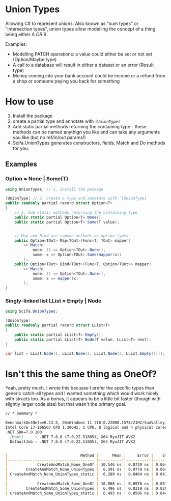 # Union Types
Allowing C# to represent unions. Also known as "sum types" or "intersection types", union types allow modelling the concept of a thing being either A _OR_ B.

Examples:
- Modelling PATCH operations: a value could either be set or not set (Option/Maybe type)
- A call to a database will result in either a dataset or an error (Result type)
- Money coming into your bank account could be income or a refund from a shop or someone paying you back for something

# How to use
1. Install the package
2. create a partial type and annotate with `[UnionType]`
3. Add static partial methods returning the containing type - these methods can be named anythign you like and can take any arguments you like (but no ref/in/out params!)
4. Scifa.UnionTypes generates constructors, fields, Match and Do methods for you.

## Examples

### Option<T> = None | Some(T)
```csharp
using UnionTypes; // 1. Install the package

[UnionType] // 2. create a type and annotate with `[UnionType]`
public readonly partial record struct Option<T>
{
    // 3. Add static methods returning the containing type
    public static partial Option<T> None();
    public static partial Option<T> Some(T value);


    // Map and Bind are common methods on option types
    public Option<TOut> Map<TOut>(Func<T, TOut> mapper)
        => Match(
            none: () => Option<TOut>.None(),
            some: x => Option<TOut>.Some(mapper(x))
        );
    public Option<TOut> Bind<TOut>(Func<T, Option<TOut>> mapper)
        => Match(
            none: () => Option<TOut>.None(),
            some: x => mapper(x)
        );
}
```

### Singly-linked list LList<T> = Empty | Node<T>

```csharp
using Scifa.UnionTypes;

[UnionType]
public readonly partial record struct LList<T>
{
    public static partial LList<T> Empty();
    public static partial LList<T> Node(T value, LList<T> next);
}
```

```csharp
var list = LList.Node(1, LList.Node(2, LList.Node(3, LList.Empty())));

```

# Isn't this the same thing as OneOf?

Yeah, pretty much. I wrote this becuase I prefer the specific types than generic catch-all types and I wanted something which would work nicely with structs too.
As a bonus, it appears to be a little bit faster (though with slightly larger code size) but that wasn't the primary goal.

```md
// * Summary *

BenchmarkDotNet=v0.13.5, OS=Windows 11 (10.0.22000.1574/21H2/SunValley)
Intel Core i7-1065G7 CPU 1.30GHz, 1 CPU, 8 logical and 4 physical cores
.NET SDK=7.0.100
  [Host]     : .NET 7.0.0 (7.0.22.51805), X64 RyuJIT AVX2
  DefaultJob : .NET 7.0.0 (7.0.22.51805), X64 RyuJIT AVX2


|                                Method |      Mean |     Error |    StdDev | Ratio | Code Size | Allocated | Alloc Ratio |
|-------------------------------------- |----------:|----------:|----------:|------:|----------:|----------:|------------:|
|             CreateAndMatch_None_OneOf | 10.546 ns | 0.0729 ns | 0.0646 ns |  1.00 |     333 B |         - |          NA |
|        CreateAndMatch_None_UnionTypes |  6.391 ns | 0.0770 ns | 0.0643 ns |  0.61 |     389 B |         - |          NA |
| CreateAndMatch_None_UnionTypes_static |  6.289 ns | 0.0464 ns | 0.0411 ns |  0.60 |     389 B |         - |          NA |
|                                       |           |           |           |       |           |           |             |
|             CreateAndMatch_Some_OneOf | 10.868 ns | 0.0976 ns | 0.0815 ns |  1.00 |     336 B |         - |          NA |
|        CreateAndMatch_Some_UnionTypes |  6.496 ns | 0.0319 ns | 0.0298 ns |  0.60 |     404 B |         - |          NA |
| CreateAndMatch_Some_UnionTypes_static |  6.493 ns | 0.0506 ns | 0.0449 ns |  0.60 |     404 B |         - |          NA |
```

